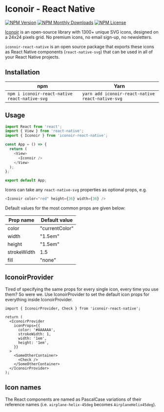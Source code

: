 # Iconoir - React Native

[![NPM Version](https://img.shields.io/npm/v/iconoir-react?style=flat-square)](https://www.npmjs.com/package/iconoir-react-native)
[![NPM Monthly Downloads](https://img.shields.io/npm/dm/iconoir-react-native?style=flat-square)](https://www.npmjs.com/package/iconoir-react-native)
[![NPM License](https://img.shields.io/npm/l/iconoir-react-native?style=flat-square)](https://github.com/iconoir-icons/iconoir/blob/main/packages/iconoir-react-native/LICENSE)

[Iconoir](https://iconoir.com/) is an open-source library with 1300+ unique SVG icons, designed on a 24x24 pixels grid. No premium icons, no email sign-up, no newsletters.

`iconoir-react-native` is an open source package that exports these icons as React Native components (`react-native-svg`) that can be used in all of your React Native projects.

## Installation

| npm                                           | Yarn                                             |
| --------------------------------------------- | ------------------------------------------------ |
| `npm i iconoir-react-native react-native-svg` | `yarn add iconoir-react-native react-native-svg` |

## Usage

```javascript
import React from 'react';
import { View } from 'react-native';
import { Iconoir } from 'iconoir-react-native';

const App = () => {
  return (
    <View>
      <Iconoir />
    </View>
  );
};

export default App;
```

Icons can take any `react-native-svg` properties as optional props, e.g.

```javascript
<Iconoir color="red" height={36} width={36} />
```

Default values for the most common props are given below:

| Prop name   | Default value  |
| ----------- | -------------- |
| color       | "currentColor" |
| width       | "1.5em"        |
| height      | "1.5em"        |
| strokeWidth | 1.5            |
| fill        | "none"         |

## IconoirProvider

Tired of specifying the same props for every single icon, every time you use them? So were we. Use IconoirProvider to set the default icon props for everything inside IconoirProvider.

```tsx
import { IconoirProvider, Check } from 'iconoir-react-native';

return (
  <IconoirProvider
    iconProps={{
      color: '#AAAAAA',
      strokeWidth: 1,
      width: '1em',
      height: '1em',
    }}
  >
    <SomeOtherContainer>
      <Check />
    </SomeOtherContainer>
  </IconoirProvider>
);
```

## Icon names

The React components are named as PascalCase variations of their reference names (i.e. `airplane-helix-45deg` becomes `AirplaneHelix45deg`).
